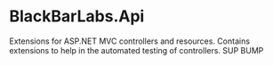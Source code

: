 # BlackBarLabs.Api
Extensions for ASP.NET MVC controllers and resources.  Contains extensions to help in the automated testing of controllers. SUP BUMP
	
